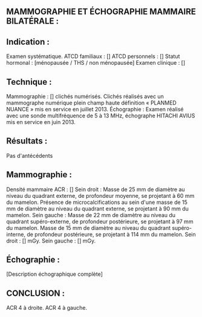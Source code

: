 ## MAMMOGRAPHIE ET ÉCHOGRAPHIE MAMMAIRE BILATÉRALE :

## Indication :
Examen systématique.
ATCD familiaux : []
ATCD personnels : []
Statut hormonal : [ménopausée / THS / non ménopausée]
Examen clinique : []

## Technique :
Mammographie : [] clichés numérisés. Clichés réalisés avec un mammographe numérique plein champ haute définition « PLANMED NUANCE » mis en service en juillet 2013.
Échographie : Examen réalisé avec une sonde multifréquence de 5 à 13 MHz, échographe HITACHI AVIUS mis en service en juin 2013.

## Résultats :
Pas d'antécédents

## Mammographie :
Densité mammaire ACR : []
Sein droit : Masse de 25 mm de diamètre au niveau du quadrant externe, de profondeur moyenne, se projetant à 60 mm du mamelon. Présence de microcalcifications au sein d'une masse de 15 mm de diamètre au niveau du quadrant externe, se projetant à 90 mm du mamelon. Sein gauche : Masse de 22 mm de diamètre au niveau du quadrant supéro-externe, de profondeur postérieure, se projetant à 97 mm du mamelon. Masse de 15 mm de diamètre au niveau du quadrant supéro-interne, de profondeur postérieure, se projetant à 114 mm du mamelon.
Sein droit : [] mGy. Sein gauche : [] mGy.

## Échographie :
[Description échographique complète]

## CONCLUSION :
ACR 4 à droite.
ACR 4 à gauche.
